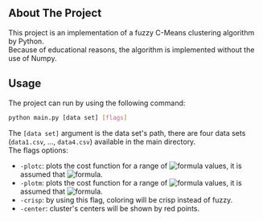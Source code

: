 ## About The Project

This project is an implementation of a fuzzy C-Means clustering algorithm by Python. <br>
Because of educational reasons, the algorithm is implemented without the use of Numpy.

## Usage

The project can run by using the following command:
```sh
python main.py [data set] [flags]
```
The `[data set]` argument is the data set's path, there are four data sets (`data1.csv`, ..., `data4.csv`) available in the main directory. <br>
The flags options:
* `-plotc`: plots the cost function for a range of ![formula](https://render.githubusercontent.com/render/math?math=C) values, it is assumed that ![formula](https://render.githubusercontent.com/render/math?math=m\=3).
* `-plotm`: plots the cost function for a range of ![formula](https://render.githubusercontent.com/render/math?math=m) values, it is assumed that ![formula](https://render.githubusercontent.com/render/math?math=C\=3).
* `-crisp`: by using this flag, coloring will be crisp instead of fuzzy.
* `-center`: cluster's centers will be shown by red points.
